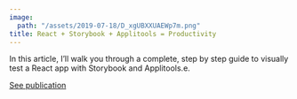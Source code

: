 ```yaml
---
image:
  path: "/assets/2019-07-18/D_xgUBXXUAEWp7m.png"
title: React + Storybook + Applitools = Productivity
---
```


In this article, I’ll walk you through a complete, step by step guide to visually test a React app with Storybook and Applitools.e.

[See publication](https://applitools.com/blog/react-storybook-productivity?utm_referrer=https://www.bhaidar.dev/)
